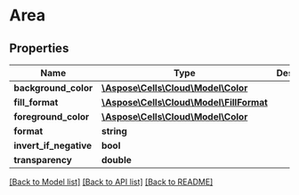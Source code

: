 # Area

## Properties
Name | Type | Description | Notes
------------ | ------------- | ------------- | -------------
**background_color** | [**\Aspose\Cells\Cloud\Model\Color**](Color.md) |  | [optional] 
**fill_format** | [**\Aspose\Cells\Cloud\Model\FillFormat**](FillFormat.md) |  | [optional] 
**foreground_color** | [**\Aspose\Cells\Cloud\Model\Color**](Color.md) |  | [optional] 
**format** | **string** |  | [optional] 
**invert_if_negative** | **bool** |  | [optional] 
**transparency** | **double** |  | [optional] 

[[Back to Model list]](../README.md#documentation-for-models) [[Back to API list]](../README.md#documentation-for-api-endpoints) [[Back to README]](../README.md)


